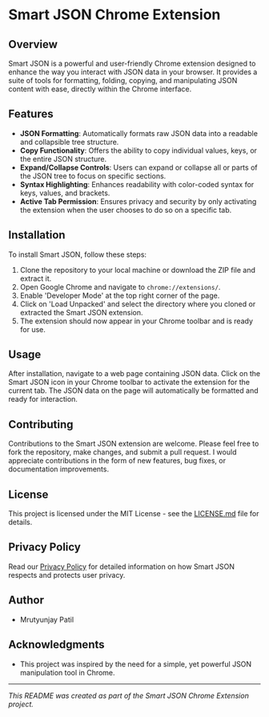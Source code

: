 
# Smart JSON Chrome Extension

## Overview
Smart JSON is a powerful and user-friendly Chrome extension designed to enhance the way you interact with JSON data in your browser. It provides a suite of tools for formatting, folding, copying, and manipulating JSON content with ease, directly within the Chrome interface.

## Features
- **JSON Formatting**: Automatically formats raw JSON data into a readable and collapsible tree structure.
- **Copy Functionality**: Offers the ability to copy individual values, keys, or the entire JSON structure.
- **Expand/Collapse Controls**: Users can expand or collapse all or parts of the JSON tree to focus on specific sections.
- **Syntax Highlighting**: Enhances readability with color-coded syntax for keys, values, and brackets.
- **Active Tab Permission**: Ensures privacy and security by only activating the extension when the user chooses to do so on a specific tab.

## Installation
To install Smart JSON, follow these steps:

1. Clone the repository to your local machine or download the ZIP file and extract it.
2. Open Google Chrome and navigate to `chrome://extensions/`.
3. Enable 'Developer Mode' at the top right corner of the page.
4. Click on 'Load Unpacked' and select the directory where you cloned or extracted the Smart JSON extension.
5. The extension should now appear in your Chrome toolbar and is ready for use.

## Usage
After installation, navigate to a web page containing JSON data. Click on the Smart JSON icon in your Chrome toolbar to activate the extension for the current tab. The JSON data on the page will automatically be formatted and ready for interaction.

## Contributing
Contributions to the Smart JSON extension are welcome. Please feel free to fork the repository, make changes, and submit a pull request. I would appreciate contributions in the form of new features, bug fixes, or documentation improvements.

## License
This project is licensed under the MIT License - see the [LICENSE.md](LICENSE.md) file for details.

## Privacy Policy
Read our [Privacy Policy](privacy-policy.html) for detailed information on how Smart JSON respects and protects user privacy.

## Author
- Mrutyunjay Patil

## Acknowledgments
- This project was inspired by the need for a simple, yet powerful JSON manipulation tool in Chrome.

---

*This README was created as part of the Smart JSON Chrome Extension project.*
